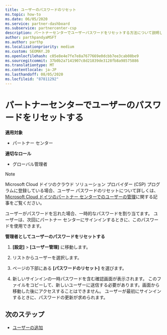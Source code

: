 ```yaml
---
title: ユーザーのパスワードのリセット
ms.topic: how-to
ms.date: 06/05/2020
ms.service: partner-dashboard
ms.subservice: partnercenter-csp
description: パートナーセンターでユーザーパスワードをリセットする方法について説明します。 ユーザーは、次回パートナーセンターにサインインするときに一時パスワードを受け取ります。
author: parthpandyaMSFT
ms.author: parthp
ms.localizationpriority: medium
ms.custom: SEOMAY.20
ms.openlocfilehash: c05e8e4e7fe7e8a7677669e0dcbb7ee3cab08be9
ms.sourcegitcommit: 37b0b2a7141907c8d21839de3128fb8a98575886
ms.translationtype: MT
ms.contentlocale: ja-JP
ms.lasthandoff: 08/05/2020
ms.locfileid: "87811292"
---
```

# <a name="reset-a-users-password-in-partner-center"></a>パートナーセンターでユーザーのパスワードをリセットする

**適用対象**

- パートナー センター
 
**適切なロール**

- グローバル管理者

> [!NOTE]  
> Microsoft Cloud ドイツのクラウド ソリューション プロバイダー (CSP) プログラムに登録している場合、ユーザー パスワードのリセットについて詳しくは、[Microsoft Cloud ドイツのパートナー センターでのユーザーの管理](user-management-in-partner-center-for-microsoft-cloud-germany.md)に関する記事をご覧ください。

ユーザーがパスワードを忘れた場合、一時的なパスワードを割り当てます。 ユーザーは、次回にパートナー センターにサインインするときに、このパスワードを使用できます。

**管理者としてユーザーのパスワードをリセットする**

1. **[設定]** &gt; **[ユーザー管理]** に移動します。

2. リストからユーザーを選択します。

3. ページの下部にある **[パスワードのリセット]** を選びます。

4. 新しいサインインの一時パスワードを含む確認画面が表示されます。 このファイルをコピーして、新しいユーザーに送信する必要があります。画面から移動した後にアクセスすることはできません。 ユーザーが最初にサインインするときに、パスワードの更新が求められます。

## <a name="next-steps"></a>次のステップ

- [ユーザーの追加](create-user-accounts-and-set-permissions.md)